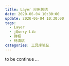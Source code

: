 ```yaml
---
title: Layer 应用总结
date: 2020-06-04 10:30:00
update: 2020-06-04 10:30:00
tags:
  - Layer
  - jQuery Lib
  - 弹框
  - 待填坑
categories: 工具库笔记
---
```


to be continue ...